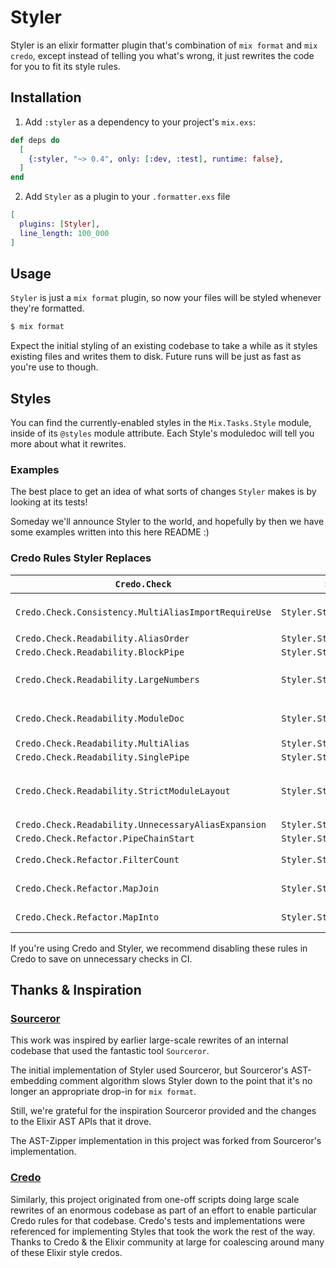 # Styler

Styler is an elixir formatter plugin that's combination of `mix format` and `mix credo`, except instead of telling
you what's wrong, it just rewrites the code for you to fit its style rules.

## Installation

1. Add `:styler` as a dependency to your project's `mix.exs`:

```elixir
def deps do
  [
    {:styler, "~> 0.4", only: [:dev, :test], runtime: false},
  ]
end
```

2. Add `Styler` as a plugin to your `.formatter.exs` file

```elixir
[
  plugins: [Styler],
  line_length: 100_000
]
```

## Usage

`Styler` is just a `mix format` plugin, so now your files will be styled whenever they're formatted.

```bash
$ mix format
```

Expect the initial styling of an existing codebase to take a while as it styles existing files and writes them to disk. Future runs will be just as fast as you're use to though.

## Styles

You can find the currently-enabled styles in the `Mix.Tasks.Style` module, inside of its `@styles` module attribute. Each Style's moduledoc will tell you more about what it rewrites.

### Examples

The best place to get an idea of what sorts of changes `Styler` makes is by looking at its tests!

Someday we'll announce Styler to the world, and hopefully by then we have some examples written into this here README :)

### Credo Rules Styler Replaces

| `Credo.Check`                                        | `Styler.Style`                       | Style notes              |
|------------------------------------------------------|--------------------------------------|--------------------------|
| `Credo.Check.Consistency.MultiAliasImportRequireUse` | `Styler.Style.ModuleDirectives`      | always expands `A.{B, C}` |
| `Credo.Check.Readability.AliasOrder`                 | `Styler.Style.ModuleDirectives`      | |
| `Credo.Check.Readability.BlockPipe`                  | `Styler.Style.Pipes`                 | |
| `Credo.Check.Readability.LargeNumbers`               | `Styler.Style.Simple`                | fixes bad underscores, ie: `100_00` |
| `Credo.Check.Readability.ModuleDoc`                  | `Styler.Style.ModuleDirectives`      | adds `@moduledoc false` |
| `Credo.Check.Readability.MultiAlias`                 | `Styler.Style.ModuleDirectives`      | |
| `Credo.Check.Readability.SinglePipe`                 | `Styler.Style.Pipes`                 | |
| `Credo.Check.Readability.StrictModuleLayout`         | `Styler.Style.ModuleDirectives`      | potentially destructive! (see moduledoc) |
| `Credo.Check.Readability.UnnecessaryAliasExpansion`  | `Styler.Style.ModuleDirectives`      | |
| `Credo.Check.Refactor.PipeChainStart`                | `Styler.Style.Pipes`                 | |
| `Credo.Check.Refactor.FilterCount`                | `Styler.Style.Pipes`                 | (in pipes only) |
| `Credo.Check.Refactor.MapJoin`                | `Styler.Style.Pipes`                 | (in pipes only) |
| `Credo.Check.Refactor.MapInto`                | `Styler.Style.Pipes`                 | (in pipes only) |

If you're using Credo and Styler, we recommend disabling these rules in Credo to save on unnecessary checks in CI.

## Thanks & Inspiration

### [Sourceror](https://github.com/doorgan/sourceror/)

This work was inspired by earlier large-scale rewrites of an internal codebase that used the fantastic tool `Sourceror`.

The initial implementation of Styler used Sourceror, but Sourceror's AST-embedding comment algorithm slows Styler down to
the point that it's no longer an appropriate drop-in for `mix format`.

Still, we're grateful for the inspiration Sourceror provided and the changes to the Elixir AST APIs that it drove.

The AST-Zipper implementation in this project was forked from Sourceror's implementation.

### [Credo](https://github.com/rrrene/credo/)

Similarly, this project originated from one-off scripts doing large scale rewrites of an enormous codebase as part of an
effort to enable particular Credo rules for that codebase. Credo's tests and implementations were referenced for implementing
Styles that took the work the rest of the way. Thanks to Credo & the Elixir community at large for coalescing around
many of these Elixir style credos.
